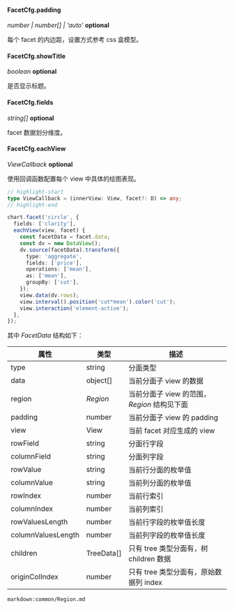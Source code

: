 #### FacetCfg.padding

<description> _number | number[] | 'auto'_ **optional**</description>

每个 facet 的内边距，设置方式参考 css 盒模型。

#### FacetCfg.showTitle

<description> _boolean_ **optional**</description>

是否显示标题。

#### FacetCfg.fields

<description> _string[]_ **optional**</description>

facet 数据划分维度。

#### FacetCfg.eachView

<description> _ViewCallback_ **optional**</description>

使用回调函数配置每个 view 中具体的绘图表现。

```ts
// highlight-start
type ViewCallback = (innerView: View, facet?: D) => any;
// highlight-end

chart.facet('circle', {
  fields: ['clarity'],
  eachView(view, facet) {
    const facetData = facet.data;
    const dv = new DataView();
    dv.source(facetData).transform({
      type: 'aggregate',
      fields: ['price'],
      operations: ['mean'],
      as: ['mean'],
      groupBy: ['cut'],
    });
    view.data(dv.rows);
    view.interval().position('cut*mean').color('cut');
    view.interaction('element-active');
  },
});
```

其中 _FacetData_ 结构如下：

| 属性               | 类型       | 描述                                        |
| ------------------ | ---------- | ------------------------------------------- |
| type               | string     | 分面类型                                    |
| data               | object[]   | 当前分面子 view 的数据                      |
| region             | _Region_   | 当前分面子 view 的范围，_Region_ 结构见下面 |
| padding            | number     | 当前分面子 view 的 padding                  |
| view               | View       | 当前 facet 对应生成的 view                  |
| rowField           | string     | 分面行字段                                  |
| columnField        | string     | 分面列字段                                  |
| rowValue           | string     | 当前行分面的枚举值                          |
| columnValue        | string     | 当前列分面的枚举值                          |
| rowIndex           | number     | 当前行索引                                  |
| columnIndex        | number     | 当前列索引                                  |
| rowValuesLength    | number     | 当前行字段的枚举值长度                      |
| columnValuesLength | number     | 当前列字段的枚举值长度                      |
| children           | TreeData[] | 只有 tree 类型分面有，树 children 数据      |
| originColIndex     | number     | 只有 tree 类型分面有，原始数据列 index      |

`markdown:common/Region.md`
